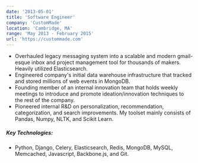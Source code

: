 ```yaml
---
date: '2013-05-01'
title: 'Software Engineer'
company: 'CustomMade'
location: 'Cambridge, MA'
range: 'May 2013 - February 2015'
url: 'https://custommade.com'
---
```


- Overhauled legacy messaging system into a scalable and modern gmail-esque inbox and project management tool for thousands of makers. Heavily utilized Elasticsearch.
- Engineered company's initial data warehouse infrastructure that tracked and stored millions of web events in MongoDB.
- Founding member of an internal innovation team that holds weekly meetings to introduce and promote ideation/innovation techniques to the rest of the company.
- Pioneered internal R&D on personalization, recommendation, categorization, and search improvements. My toolset mainly consists of Pandas, Numpy, NLTK, and Scikit Learn.

##### Key Technologies:

- Python, Django, Celery, Elasticsearch, Redis, MongoDB, MySQL, Memcached, Javascript, Backbone.js, and Git.
